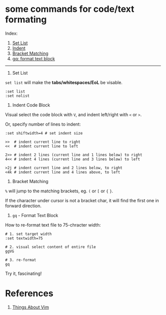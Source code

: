 some commands for code/text formating
=====================================

Index:

1. [Set List](#set_list)
1. [Indent](#indent)
1. [Bracket Matching](#bracket_matching)
1. [gq: format text block](#gq)

--------------

1. <a name="set_list">Set List</a>

  `set list` will make the **tabs/whitespaces/EoL** be visable.

  ```shell
  :set list
  :set nolist
  ```

1. <a name="indent">Indent Code Block</a>

  Visual select the code block with `V`, and indent left/right with `<` or `>`.

  Or, specify number of lines to indent:
  ```shell
  :set shiftwidth=4 # set indent size

  >>  # indent current line to right
  <<  # indent current line to left

  2>> # indent 2 lines (current line and 1 lines below) to right
  4<< # indent 4 lines (current line and 3 lines below) to left

  >2j # indent current line and 2 lines below, to right
  <4k # indent current line and 4 lines above, to left
  ```

1. <a name="bracket_matching">Bracket Matching</a>

  `%` will jump to the matching brackets, eg. `(` or `[` or `{` `}`.

  If the character under cursor is not a bracket char,
  it will find the first one in forward direction.

1. <a name="gq">`gq` - Format Text Block</a>

  How to re-format text file to 75-chracter width:

  ```shell
  # 1. set target width
  :set textwidth=75

  # 2. visual select content of entire file
  ggVG

  # 3. re-format
  gq
  ```

  Try it, fascinating!



# References

1. [Things About Vim](https://blog.petrzemek.net/2016/04/06/things-about-vim-i-wish-i-knew-earlier/)
